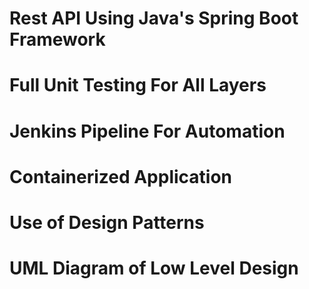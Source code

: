 # Rest API Using Java's Spring Boot Framework
# Full Unit Testing For All Layers
# Jenkins Pipeline For Automation
# Containerized Application
# Use of Design Patterns
# UML Diagram of Low Level Design
